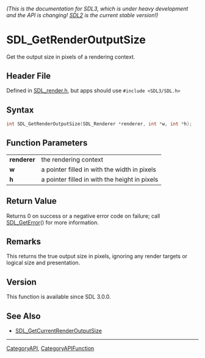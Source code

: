###### (This is the documentation for SDL3, which is under heavy development and the API is changing! [SDL2](https://wiki.libsdl.org/SDL2/) is the current stable version!)
# SDL_GetRenderOutputSize

Get the output size in pixels of a rendering context.

## Header File

Defined in [SDL_render.h](https://github.com/libsdl-org/SDL/blob/main/include/SDL3/SDL_render.h), but apps should use `#include <SDL3/SDL.h>`

## Syntax

```c
int SDL_GetRenderOutputSize(SDL_Renderer *renderer, int *w, int *h);

```

## Function Parameters

|                  |                                               |
| ---------------- | --------------------------------------------- |
| **renderer**     | the rendering context                         |
| **w**            | a pointer filled in with the width in pixels  |
| **h**            | a pointer filled in with the height in pixels |

## Return Value

Returns 0 on success or a negative error code on failure; call
[SDL_GetError](SDL_GetError)() for more information.

## Remarks

This returns the true output size in pixels, ignoring any render targets or
logical size and presentation.

## Version

This function is available since SDL 3.0.0.

## See Also

* [SDL_GetCurrentRenderOutputSize](SDL_GetCurrentRenderOutputSize)

----
[CategoryAPI](CategoryAPI), [CategoryAPIFunction](CategoryAPIFunction)

